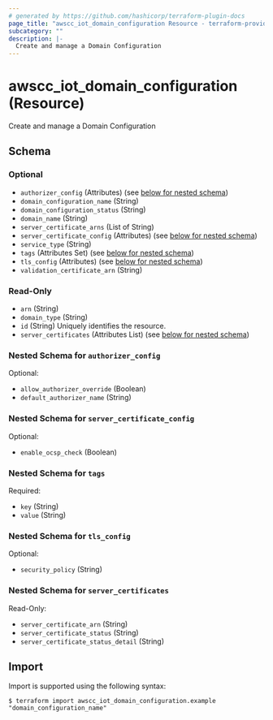 ```yaml
---
# generated by https://github.com/hashicorp/terraform-plugin-docs
page_title: "awscc_iot_domain_configuration Resource - terraform-provider-awscc"
subcategory: ""
description: |-
  Create and manage a Domain Configuration
---
```


# awscc_iot_domain_configuration (Resource)

Create and manage a Domain Configuration



<!-- schema generated by tfplugindocs -->
## Schema

### Optional

- `authorizer_config` (Attributes) (see [below for nested schema](#nestedatt--authorizer_config))
- `domain_configuration_name` (String)
- `domain_configuration_status` (String)
- `domain_name` (String)
- `server_certificate_arns` (List of String)
- `server_certificate_config` (Attributes) (see [below for nested schema](#nestedatt--server_certificate_config))
- `service_type` (String)
- `tags` (Attributes Set) (see [below for nested schema](#nestedatt--tags))
- `tls_config` (Attributes) (see [below for nested schema](#nestedatt--tls_config))
- `validation_certificate_arn` (String)

### Read-Only

- `arn` (String)
- `domain_type` (String)
- `id` (String) Uniquely identifies the resource.
- `server_certificates` (Attributes List) (see [below for nested schema](#nestedatt--server_certificates))

<a id="nestedatt--authorizer_config"></a>
### Nested Schema for `authorizer_config`

Optional:

- `allow_authorizer_override` (Boolean)
- `default_authorizer_name` (String)


<a id="nestedatt--server_certificate_config"></a>
### Nested Schema for `server_certificate_config`

Optional:

- `enable_ocsp_check` (Boolean)


<a id="nestedatt--tags"></a>
### Nested Schema for `tags`

Required:

- `key` (String)
- `value` (String)


<a id="nestedatt--tls_config"></a>
### Nested Schema for `tls_config`

Optional:

- `security_policy` (String)


<a id="nestedatt--server_certificates"></a>
### Nested Schema for `server_certificates`

Read-Only:

- `server_certificate_arn` (String)
- `server_certificate_status` (String)
- `server_certificate_status_detail` (String)

## Import

Import is supported using the following syntax:

```shell
$ terraform import awscc_iot_domain_configuration.example "domain_configuration_name"
```
